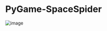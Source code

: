 # PyGame-SpaceSpider


![image](https://user-images.githubusercontent.com/55986701/215254239-ef58a020-5ca9-44b5-9d08-931103613596.png)
